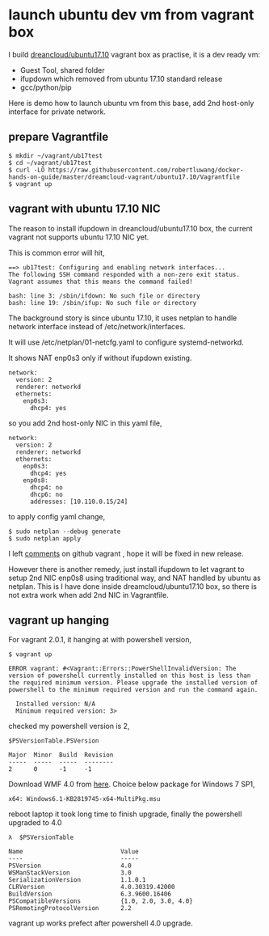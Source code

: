 # launch ubuntu dev vm from vagrant box

I build [dreancloud/ubuntu17.10](https://app.vagrantup.com/dreamcloud/boxes/ubuntu17.10) vagrant box as practise, it is a dev ready vm:

- Guest Tool, shared folder 
- ifupdown which removed from ubuntu 17.10 standard release
- gcc/python/pip

Here is demo how to launch ubuntu vm from this base, add 2nd host-only interface for private network.

## prepare Vagrantfile
```
$ mkdir ~/vagrant/ub17test
$ cd ~/vagrant/ub17test
$ curl -LO https://raw.githubusercontent.com/robertluwang/docker-hands-on-guide/master/dreamcloud-vagrant/ubuntu17.10/Vagrantfile
$ vagrant up

```
## vagrant with ubuntu 17.10 NIC
The reason to install ifupdown in dreancloud/ubuntu17.10 box, the current vagrant not supports ubuntu 17.10 NIC yet.

This is common error will hit, 
```
==> ub17test: Configuring and enabling network interfaces...
The following SSH command responded with a non-zero exit status.
Vagrant assumes that this means the command failed!

bash: line 3: /sbin/ifdown: No such file or directory
bash: line 19: /sbin/ifup: No such file or directory
```

The background story is since ubuntu 17.10, it uses netplan to handle network interface instead of /etc/network/interfaces.

It will use /etc/netplan/01-netcfg.yaml to configure systemd-networkd.

It shows NAT enp0s3 only if without ifupdown existing. 
```
network:
  version: 2
  renderer: networkd
  ethernets:
    enp0s3:
      dhcp4: yes
```
so you add 2nd host-only NIC in this yaml file,
```
network:
  version: 2
  renderer: networkd
  ethernets:
    enp0s3:
      dhcp4: yes
    enp0s8:
      dhcp4: no
      dhcp6: no
      addresses: [10.110.0.15/24]
```
to apply config yaml change, 
```
$ sudo netplan --debug generate
$ sudo netplan apply
```
I left [comments](https://github.com/hashicorp/vagrant/issues/9304) on github vagrant , hope it will be fixed in new release.

However there is another remedy, just install ifupdown to let vagrant to setup 2nd NIC enp0s8 using traditional way, and NAT handled by ubuntu as netplan. This is I have done inside dreamcloud/ubuntu17.10 box, so there is not extra work when add 2nd NIC in Vagrantfile.

## vagrant up hanging 
For vagrant 2.0.1, it hanging at with powershell version, 
```
$ vagrant up

ERROR vagrant: #<Vagrant::Errors::PowerShellInvalidVersion: The version of powershell currently installed on this host is less than
the required minimum version. Please upgrade the installed version of
powershell to the minimum required version and run the command again.

  Installed version: N/A
  Minimum required version: 3>
```

checked my powershell version is 2,
```
$PSVersionTable.PSVersion

Major  Minor  Build  Revision
-----  -----  -----  --------
2      0      -1     -1
```
Download WMF 4.0 from [here](https://www.microsoft.com/en-us/download/details.aspx?id=40855). Choice below package for Windows 7 SP1,
```
x64: Windows6.1-KB2819745-x64-MultiPkg.msu
```
reboot laptop it took long time to finish upgrade, finally the powershell upgraded to 4.0 
```
λ  $PSVersionTable

Name                           Value
----                           -----
PSVersion                      4.0
WSManStackVersion              3.0
SerializationVersion           1.1.0.1
CLRVersion                     4.0.30319.42000
BuildVersion                   6.3.9600.16406
PSCompatibleVersions           {1.0, 2.0, 3.0, 4.0}
PSRemotingProtocolVersion      2.2
```
vagrant up works prefect after powershell 4.0 upgrade.
